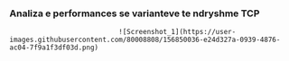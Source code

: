 ### Analiza e performances se varianteve te ndryshme TCP

                               ![Screenshot_1](https://user-images.githubusercontent.com/80008808/156850036-e24d327a-0939-4876-ac04-7f9a1f3df03d.png)
